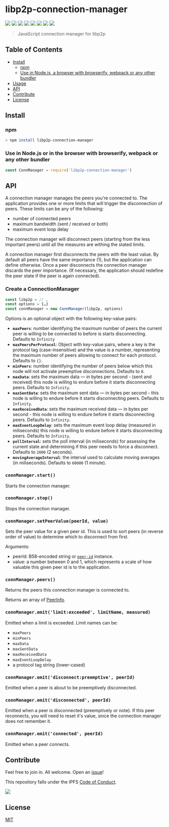 # libp2p-connection-manager

[![](https://img.shields.io/badge/made%20by-Protocol%20Labs-blue.svg?style=flat-square)](http://ipn.io)
[![](https://img.shields.io/badge/project-IPFS-blue.svg?style=flat-square)](http://ipfs.io/)
[![](https://img.shields.io/badge/freenode-%23ipfs-blue.svg?style=flat-square)](http://webchat.freenode.net/?channels=%23ipfs)
[![](https://coveralls.io/repos/github/libp2p/js-libp2p-connection-manager/badge.svg?branch=master)](https://coveralls.io/github/libp2p/js-libp2p-connection-manager?branch=master)
[![](https://travis-ci.org/libp2p/js-libp2p-connection-manager.svg?branch=master)](https://travis-ci.org/libp2p/js-libp2p-connection-manager)
[![](https://img.shields.io/badge/code%20style-standard-brightgreen.svg?style=flat-square)](https://github.com/feross/standard)
![](https://img.shields.io/badge/npm-%3E%3D3.0.0-orange.svg?style=flat-square)
![](https://img.shields.io/badge/Node.js-%3E%3D4.0.0-orange.svg?style=flat-square)

> JavaScript connection manager for libp2p

## Table of Contents

- [Install](#install)
  - [npm](#npm)
  - [Use in Node.js, a browser with browserify, webpack or any other bundler](##use-in-nodejs-or-in-the-browser-with-browserify-webpack-or-any-other-bundler)
- [Usage](#usage)
- [API](#api)
- [Contribute](#contribute)
- [License](#license)

## Install

### npm

```bash
> npm install libp2p-connection-manager
```

### Use in Node.js or in the browser with browserify, webpack or any other bundler

```js
const ConnManager = require('libp2p-connection-manager')
```


## API

A connection manager manages the peers you're connected to. The application provides one or more limits that will trigger the disconnection of peers. These limits can be any of the following:

* number of connected peers
* maximum bandwidth (sent / received or both)
* maximum event loop delay

The connection manager will disconnect peers (starting from the less important peers) until all the measures are withing the stated limits.

A connection manager first disconnects the peers with the least value. By default all peers have the same importance (1), but the application can define otherwise. Once a peer disconnects the connection manager discards the peer importance. (If necessary, the application should redefine the peer state if the peer is again connected).


### Create a ConnectionManager

```js
const libp2p = // …
const options = {…}
const connManager = new ConnManager(libp2p, options)
```

Options is an optional object with the following key-value pairs:

* **`maxPeers`**: number identifying the maximum number of peers the current peer is willing to be connected to before is starts disconnecting. Defaults to `Infinity`
* **`maxPeersPerProtocol`**: Object with key-value pairs, where a key is the protocol tag (case-insensitive) and the value is a number, representing the maximum number of peers allowing to connect for each protocol. Defaults to `{}`.
* **`minPeers`**: number identifying the number of peers below which this node will not activate preemptive disconnections. Defaults to `0`.
* **`maxData`**: sets the maximum data — in bytes per second -  (sent and received) this node is willing to endure before it starts disconnecting peers. Defaults to `Infinity`.
* **`maxSentData`**: sets the maximum sent data — in bytes per second -  this node is willing to endure before it starts disconnecting peers. Defaults to `Infinity`.
* **`maxReceivedData`**: sets the maximum received data — in bytes per second -  this node is willing to endure before it starts disconnecting peers. Defaults to `Infinity`.
* **`maxEventLoopDelay`**: sets the maximum event loop delay (measured in miliseconds) this node is willing to endure before it starts disconnecting peers. Defaults to `Infinity`.
* **`pollInterval`**: sets the poll interval (in miliseconds) for assessing the current state and determining if this peer needs to force a disconnect. Defaults to `2000` (2 seconds).
* **`movingAverageInterval`**: the interval used to calculate moving averages (in miliseconds). Defaults to `60000` (1 minute).


### `connManager.start()`

Starts the connection manager.

### `connManager.stop()`

Stops the connection manager.


### `connManager.setPeerValue(peerId, value)`

Sets the peer value for a given peer id. This is used to sort peers (in reverse order of value) to determine which to disconnect from first.

Arguments:

* peerId: B58-encoded string or [`peer-id`](https://github.com/libp2p/js-peer-id) instance.
* value: a number between 0 and 1, which represents a scale of how valuable this given peer id is to the application.

### `connManager.peers()`

Returns the peers this connection manager is connected to.

Returns an array of [PeerInfo](https://github.com/libp2p/js-peer-info).

### `connManager.emit('limit:exceeded', limitName, measured)`

Emitted when a limit is exceeded. Limit names can be:

* `maxPeers`
* `minPeers`
* `maxData`
* `maxSentData`
* `maxReceivedData`
* `maxEventLoopDelay`
* a protocol tag string (lower-cased)


### `connManager.emit('disconnect:preemptive', peerId)`

Emitted when a peer is about to be preemptively disconnected.

### `connManager.emit('disconnected', peerId)`

Emitted when a peer is disconnected (preemptively or note). If this peer reconnects, you will need to reset it's value, since the connection manager does not remember it.

### `connManager.emit('connected', peerId)`

Emitted when a peer connects.


## Contribute

Feel free to join in. All welcome. Open an [issue](https://github.com/libp2p/js-libp2p-connection-manager/issues)!

This repository falls under the IPFS [Code of Conduct](https://github.com/ipfs/community/blob/master/code-of-conduct.md).

[![](https://cdn.rawgit.com/jbenet/contribute-ipfs-gif/master/img/contribute.gif)](https://github.com/ipfs/community/blob/master/contributing.md)

## License

[MIT](LICENSE)
